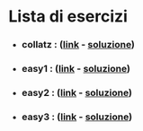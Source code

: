 # Lista di esercizi
* ### collatz : ([link](https://training.olinfo.it/#/task/collatz) - [soluzione](collatz/collatz.cpp))
* ### easy1 : ([link](https://training.olinfo.it/#/task/easy1) - [soluzione](easy1/easy1.cpp))
* ### easy2 : ([link](https://training.olinfo.it/#/task/easy2) - [soluzione](easy2/easy2.cpp))
* ### easy3 : ([link](https://training.olinfo.it/#/task/easy3) - [soluzione](easy3/easy3b.cpp))